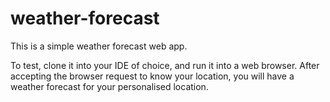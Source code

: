 # weather-forecast

This is a simple weather forecast web app.

To test, clone it into your IDE of choice, and run it into a web browser. After
accepting the browser request to know your location, you will have a weather
forecast for your personalised location.
